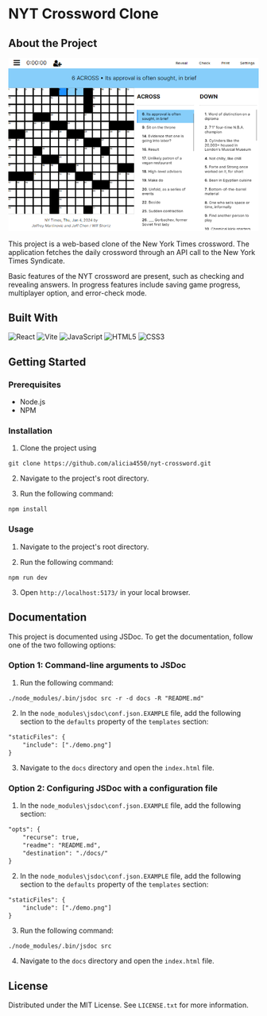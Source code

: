 # NYT Crossword Clone

## About the Project

![Project Screenshot](demo.png)

This project is a web-based clone of the New York Times crossword. The application fetches the daily crossword through an API call to the New York Times Syndicate.

Basic features of the NYT crossword are present, such as checking and revealing answers. In progress features include saving game progress, multiplayer option, and error-check mode.

## Built With
![React](https://img.shields.io/badge/react-%2320232a.svg?style=for-the-badge&logo=react&logoColor=%2361DAFB)
![Vite](https://img.shields.io/badge/vite-%23646CFF.svg?style=for-the-badge&logo=vite&logoColor=white)
![JavaScript](https://img.shields.io/badge/javascript-%23323330.svg?style=for-the-badge&logo=javascript&logoColor=%23F7DF1E)
![HTML5](https://img.shields.io/badge/html5-%23E34F26.svg?style=for-the-badge&logo=html5&logoColor=white)
![CSS3](https://img.shields.io/badge/css3-%231572B6.svg?style=for-the-badge&logo=css3&logoColor=white)

## Getting Started

### Prerequisites

+ Node.js
+ NPM

### Installation

1. Clone the project using 
```
git clone https://github.com/alicia4550/nyt-crossword.git
```

2. Navigate to the project's root directory.

3. Run the following command:
```
npm install
```

### Usage

1. Navigate to the project's root directory.

2. Run the following command:
```
npm run dev
```

3. Open `http://localhost:5173/` in your local browser.

## Documentation

This project is documented using JSDoc. To get the documentation, follow one of the two following options:

### Option 1: Command-line arguments to JSDoc

1. Run the following command:
```
./node_modules/.bin/jsdoc src -r -d docs -R "README.md"
```

2. In the ``node_modules\jsdoc\conf.json.EXAMPLE`` file, add the following section to the ``defaults`` property of the ``templates`` section: 
```
"staticFiles": {
    "include": ["./demo.png"]
}
```

3. Navigate to the ``docs`` directory and open the ``index.html`` file.

### Option 2: Configuring JSDoc with a configuration file

1. In the ``node_modules\jsdoc\conf.json.EXAMPLE`` file, add the following section:
```
"opts": {
    "recurse": true,
    "readme": "README.md",
    "destination": "./docs/"
}
```
2. In the ``node_modules\jsdoc\conf.json.EXAMPLE`` file, add the following section to the ``defaults`` property of the ``templates`` section: 
```
"staticFiles": {
    "include": ["./demo.png"]
}
```

3. Run the following command:
```
./node_modules/.bin/jsdoc src
```

4. Navigate to the ``docs`` directory and open the ``index.html`` file.


## License

Distributed under the MIT License. See `LICENSE.txt` for more information.